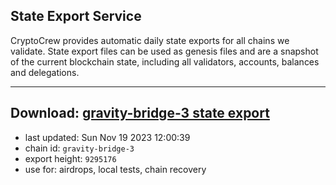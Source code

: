## State Export Service
CryptoCrew provides automatic daily state exports for all chains we validate. State export files can be used as genesis files and are a snapshot of the current blockchain state, including all validators, accounts, balances and delegations.

---
**Download: [gravity-bridge-3 state export](https://dl.ccvalidators.com/SERVICE/gravitybridge/gravity-bridge-3_export_9295176.json)**
---

- last updated: Sun Nov 19 2023 12:00:39
- chain id: `gravity-bridge-3`
- export height: `9295176`
- use for: airdrops, local tests, chain recovery

